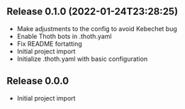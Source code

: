 
## Release 0.1.0 (2022-01-24T23:28:25)
* Make adjustments to the config to avoid Kebechet bug
* Enable Thoth bots in .thoth.yaml
* Fix README fortatting
* Initial project import
* Initialize .thoth.yaml with basic configuration
## Release 0.0.0

* Initial project import
